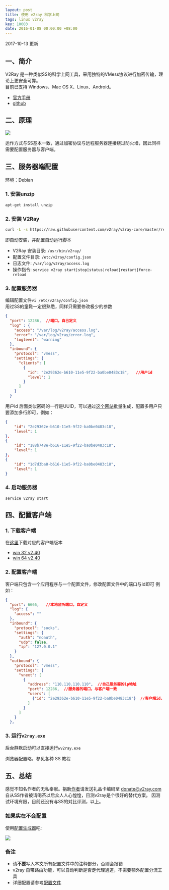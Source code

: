```yaml
---
layout: post
title: 使用 v2ray 科学上网
tags: linux v2ray
key: 10003
date: 2016-01-08 00:00:00 +08:00
---
```


2017-10-13 更新

## 一、简介
V2Ray 是一种类似SS的科学上网工具，采用独特的VMess协议进行加密传输，理论上更安全可靠。  
目前已支持 Windows、Mac OS X、Linux、Android。

- [官方手册](https://www.v2ray.com/)
- [github](https://github.com/v2ray/v2ray.github.io/wiki)

## 二、原理

![](http://ors3vio5q.bkt.clouddn.com/17-10-13/37308752.jpg)

运作方式与SS基本一致，通过加密协议与远程服务器连接绕过防火墙，因此同样需要配置服务器与客户端。

## 三、服务器端配置

环境：Debian

### 1. 安装unzip

```bash
apt-get install unzip
```

### 2. 安装 V2Ray

```bash
curl -L -s https://raw.githubusercontent.com/v2ray/v2ray-core/master/release/install-release.sh | bash
```

即自动安装，并配置自动运行脚本
- V2Ray 安装目录: `/usr/bin/v2ray/`
- 配置文件目录: `/etc/v2ray/config.json`
- 日志文件: `/var/log/v2ray/access.log`
- 操作指令: `service v2ray start|stop|status|reload|restart|force-reload`

### 3. 配置服务器

编辑配置文件`vi /etc/v2ray/config.json`  
用过SS的童鞋一定很熟悉，同样只需要修改极少的参数

```json
{
  "port": 12286,  //端口，自己定义
  "log" : {
    "access": "/var/log/v2ray/access.log",
    "error": "/var/log/v2ray/error.log",
    "loglevel": "warning"
  },
  "inbound": {
    "protocol": "vmess",
    "settings": {
      "clients": [
        {
          "id": "2e29362e-b610-11e5-9f22-ba0be0483c18",   //用户id
          "level": 1
        }
      ]
    }
  }
```

用户id 后面类似密码的一行是UUID，可以通过[这个网站](https://www.uuidgenerator.net/)批量生成，配置多用户只要添加多行即可，例如：

```json
{
    "id": "2e29362e-b610-11e5-9f22-ba0be0483c18",
    "level": 1
},
{
    "id": "188b748e-b616-11e5-9f22-ba0be0483c18",
    "level": 1
},
{
    "id": "1d7d3ba8-b616-11e5-9f22-ba0be0483c18",
    "level": 1
}
```

### 4. 启动服务器
`service v2ray start`


## 四、配置客户端
### 1. 下载客户端
在[这里](https://github.com/v2ray/v2ray-core/releases)下载对应的客户端版本

- [win 32 v2.40](https://github.com/v2ray/v2ray-core/releases/download/v2.40/v2ray-windows-32.zip)
- [win 64 v2.40](https://github.com/v2ray/v2ray-core/releases/download/v2.40/v2ray-windows-64.zip)

### 2. 配置客户端
客户端只包含一个应用程序与一个配置文件，修改配置文件中的端口与id即可
例如：

```json
{
  "port": 6666,   //本地监听端口，自定义
  "log": {
    "access": ""
  },
  "inbound": {
    "protocol": "socks",
    "settings": {
      "auth": "noauth",
      "udp": false,
      "ip": "127.0.0.1"
    }
  },
  "outbound": {
    "protocol": "vmess",
    "settings": {
      "vnext": [
        {
          "address": "110.110.110.110",  //自己服务器的ip地址
          "port": 12286,  //服务器的端口，与客户端一致
          "users": [
            {"id": "2e29362e-b610-11e5-9f22-ba0be0483c18"}  //客户端id，与服务器端一致
          ]
        }
      ]
    }
  },
```

### 3. 运行`v2ray.exe`
后台静默启动可以直接运行`wv2ray.exe`

浏览器配置略，参见各种 SS 教程

## 五、总结
感觉不知名作者的无私奉献。捐助[作者](https://www.v2ray.com/#a=donate-zh-cn)请发送礼品卡编码至 donate@v2ray.com
自从SS作者被请喝茶以后众人人心惶惶，目测v2ray是个很好的替代方案。
因测试环境有限，目前还没有与SS的对比评测，以上。

### 如果实在不会配置
使用[配置生成器](https://htfy96.github.io/v2ray-config-gen/)吧:

![](http://ors3vio5q.bkt.clouddn.com/17-10-13/52183059.jpg)

### 备注
- 请**不要**写入本文所有配置文件中的注释部分，否则会报错
- v2ray 自带路由功能，可以自动判断是否走代理通道，不需要额外配置分流工具
- 详细配置请参考[配置文件](https://www.v2ray.com/chapter_02/)
